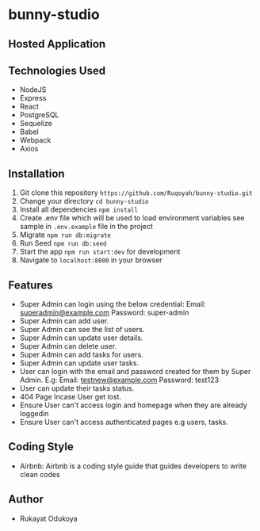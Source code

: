 # bunny-studio

## Hosted Application

## Technologies Used
* NodeJS
* Express
* React
* PostgreSQL
* Sequelize
* Babel
* Webpack
* Axios

## Installation
1.  Git clone this repository `https://github.com/Ruqoyah/bunny-studio.git`
2.  Change your directory `cd bunny-studio`
3.  Install all dependencies `npm install`
4.  Create .env file which will be used to load environment variables see sample in `.env.example` file in the project
5.  Migrate `npm run db:migrate`
6.  Run Seed `npm run db:seed`
7.  Start the app `npm run start:dev` for development 
8.  Navigate to `localhost:8000` in your browser


## Features
- Super Admin can login using the below credential:
    Email: superadmin@example.com
    Password: super-admin
- Super Admin can add user.
- Super Admin can see the list of users.
- Super Admin can update user details.
- Super Admin can delete user.
- Super Admin can add tasks for users.
- Super Admin can update user tasks.
- User can login with the email and password created for them by Super Admin. E.g:
    Email: testnew@example.com
    Password: test123
- User can update their tasks status.
- 404 Page Incase User get lost.
- Ensure User can't access login and homepage when they are already loggedin
- Ensure User can't access authenticated pages e.g users, tasks.


## Coding Style
- Airbnb: Airbnb is a coding style guide that guides developers to write clean codes

## Author
-  Rukayat Odukoya